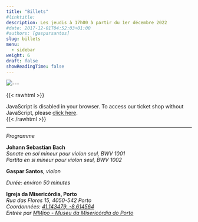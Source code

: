 ```yaml
---
title: "Billets"
#linktitle:
description: Les jeudis à 17h00 à partir du 1er décembre 2022
#date: 2017-12-01T04:52:03+01:00
#authors: [gasparsantos]
slug: billets
menu: 
  - sidebar
weight: 6
draft: false
showReadingTime: false
---
```

![](/images/post.png)---

{{< rawhtml >}}
<link rel="stylesheet" type="text/css" href="https://tickets.gasparsantos.eu/widget/v1.css">
<script type="text/javascript" src="https://tickets.gasparsantos.eu/widget/v1.fr.js" async></script>

<pretix-widget event="https://tickets.gasparsantos.eu/"></pretix-widget>
<noscript>
   <div class="pretix-widget">
        <div class="pretix-widget-info-message">
            JavaScript is disabled in your browser. To access our ticket shop without JavaScript, please <a target="_blank" rel="noopener" href="https://tickets.gasparsantos.eu/">click here</a>.
        </div>
    </div>
</noscript>
{{< /rawhtml >}}

---

*Programme*

**Johann Sebastian Bach**  
*Sonate en sol mineur pour violon seul, BWV 1001*  
*Partita en si mineur pour violon seul, BWV 1002*  

**Gaspar Santos**, *violon*

*Durée: environ 50 minutes*

**Igreja da Misericórdia, Porto**  
*Rua das Flores 15, 4050-542 Porto*  
*Coordonnées: [41.143479, -8.614564](https://goo.gl/maps/teqWd1yQMZQuCEBG7)*  
*Entrée par [MMipo - Museu da Misericórdia do Porto](https://www.mmipo.pt/)*  
